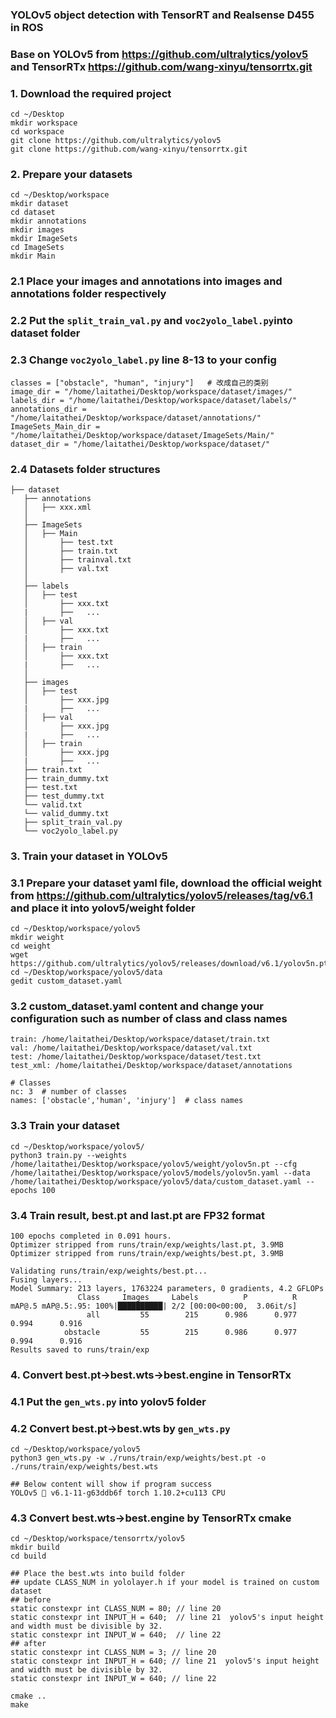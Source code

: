 ### YOLOv5 object detection with TensorRT and Realsense D455 in ROS
### Base on YOLOv5 from https://github.com/ultralytics/yolov5 and TensorRTx https://github.com/wang-xinyu/tensorrtx.git

### 1. Download the required project
```
cd ~/Desktop
mkdir workspace
cd workspace
git clone https://github.com/ultralytics/yolov5
git clone https://github.com/wang-xinyu/tensorrtx.git
```

### 2. Prepare your datasets
```
cd ~/Desktop/workspace
mkdir dataset
cd dataset
mkdir annotations
mkdir images
mkdir ImageSets
cd ImageSets
mkdir Main
```

### 2.1 Place your images and annotations into images and annotations folder respectively
### 2.2 Put the ```split_train_val.py``` and ```voc2yolo_label.py```into dataset folder
### 2.3 Change ```voc2yolo_label.py``` line 8-13 to your config
```
classes = ["obstacle", "human", "injury"]   # 改成自己的类别
image_dir = "/home/laitathei/Desktop/workspace/dataset/images/"
labels_dir = "/home/laitathei/Desktop/workspace/dataset/labels/"
annotations_dir = "/home/laitathei/Desktop/workspace/dataset/annotations/"
ImageSets_Main_dir = "/home/laitathei/Desktop/workspace/dataset/ImageSets/Main/"
dataset_dir = "/home/laitathei/Desktop/workspace/dataset/"
```

### 2.4 Datasets folder structures
```
├── dataset
   ├── annotations
   │   ├── xxx.xml
   │   
   ├── ImageSets
   │   ├── Main
   │       ├── test.txt
   │       ├── train.txt
   │       ├── trainval.txt
   │       ├── val.txt
   │   
   ├── labels
   │   ├── test
   │       ├── xxx.txt
   |       ├──   ...
   │   ├── val 
   │       ├── xxx.txt
   |       ├──   ...
   │   ├── train
   │       ├── xxx.txt
   |       ├──   ...
   │   
   ├── images
   │   ├── test
   │       ├── xxx.jpg
   |       ├──   ...
   │   ├── val 
   │       ├── xxx.jpg
   |       ├──   ...
   │   ├── train
   │       ├── xxx.jpg
   |       ├──   ...
   ├── train.txt
   ├── train_dummy.txt
   ├── test.txt
   ├── test_dummy.txt
   └── valid.txt
   └── valid_dummy.txt
   ├── split_train_val.py
   └── voc2yolo_label.py
```

### 3. Train your dataset in YOLOv5
### 3.1 Prepare your dataset yaml file, download the official weight from https://github.com/ultralytics/yolov5/releases/tag/v6.1 and place it into yolov5/weight folder
```
cd ~/Desktop/workspace/yolov5
mkdir weight
cd weight
wget https://github.com/ultralytics/yolov5/releases/download/v6.1/yolov5n.pt
cd ~/Desktop/workspace/yolov5/data
gedit custom_dataset.yaml
```

### 3.2 custom_dataset.yaml content and change your configuration such as number of class and class names
```
train: /home/laitathei/Desktop/workspace/dataset/train.txt
val: /home/laitathei/Desktop/workspace/dataset/val.txt
test: /home/laitathei/Desktop/workspace/dataset/test.txt
test_xml: /home/laitathei/Desktop/workspace/dataset/annotations

# Classes
nc: 3  # number of classes
names: ['obstacle','human', 'injury']  # class names
```

### 3.3 Train your dataset
```
cd ~/Desktop/workspace/yolov5/
python3 train.py --weights /home/laitathei/Desktop/workspace/yolov5/weight/yolov5n.pt --cfg /home/laitathei/Desktop/workspace/yolov5/models/yolov5n.yaml --data /home/laitathei/Desktop/workspace/yolov5/data/custom_dataset.yaml --epochs 100
```

### 3.4 Train result, best.pt and last.pt are FP32 format
```
100 epochs completed in 0.091 hours.
Optimizer stripped from runs/train/exp/weights/last.pt, 3.9MB
Optimizer stripped from runs/train/exp/weights/best.pt, 3.9MB

Validating runs/train/exp/weights/best.pt...
Fusing layers... 
Model Summary: 213 layers, 1763224 parameters, 0 gradients, 4.2 GFLOPs
               Class     Images     Labels          P          R     mAP@.5 mAP@.5:.95: 100%|██████████| 2/2 [00:00<00:00,  3.06it/s]                                                                      
                 all         55        215      0.986      0.977      0.994      0.916
            obstacle         55        215      0.986      0.977      0.994      0.916
Results saved to runs/train/exp
```

### 4. Convert best.pt->best.wts->best.engine in TensorRTx
### 4.1 Put the ```gen_wts.py``` into yolov5 folder
### 4.2 Convert best.pt->best.wts by ```gen_wts.py```
```
cd ~/Desktop/workspace/yolov5
python3 gen_wts.py -w ./runs/train/exp/weights/best.pt -o ./runs/train/exp/weights/best.wts

## Below content will show if program success
YOLOv5 🚀 v6.1-11-g63ddb6f torch 1.10.2+cu113 CPU
```

### 4.3 Convert best.wts->best.engine by TensorRTx cmake
```
cd ~/Desktop/workspace/tensorrtx/yolov5
mkdir build
cd build

## Place the best.wts into build folder
## update CLASS_NUM in yololayer.h if your model is trained on custom dataset
## before 
static constexpr int CLASS_NUM = 80; // line 20
static constexpr int INPUT_H = 640;  // line 21  yolov5's input height and width must be divisible by 32.
static constexpr int INPUT_W = 640;  // line 22
## after 
static constexpr int CLASS_NUM = 3; // line 20
static constexpr int INPUT_H = 640; // line 21  yolov5's input height and width must be divisible by 32.
static constexpr int INPUT_W = 640; // line 22

cmake ..
make
```
